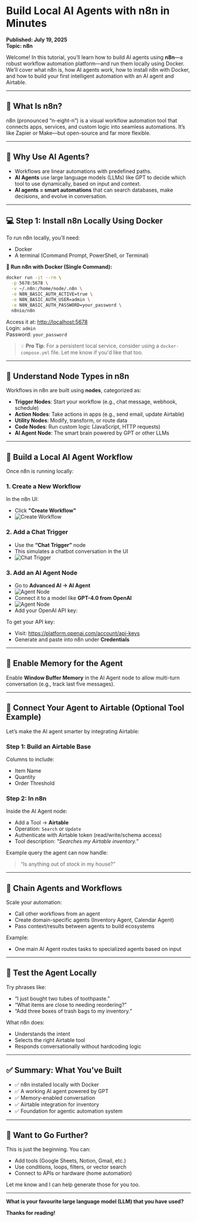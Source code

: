# Build Local AI Agents with n8n in Minutes
**Published: July 19, 2025**  
**Topic: n8n**

Welcome! In this tutorial, you’ll learn how to build AI agents using **n8n**—a robust workflow automation platform—and run them locally using Docker. We’ll cover what n8n is, how AI agents work, how to install n8n with Docker, and how to build your first intelligent automation with an AI agent and Airtable.

---

## 📌 What Is n8n?

n8n (pronounced “n-eight-n”) is a visual workflow automation tool that connects apps, services, and custom logic into seamless automations. It’s like Zapier or Make—but open-source and far more flexible.

---

## 🧠 Why Use AI Agents?

- Workflows are linear automations with predefined paths.  
- **AI Agents** use large language models (LLMs) like GPT to decide which tool to use dynamically, based on input and context.  
- **AI agents = smart automations** that can search databases, make decisions, and evolve in conversation.

---

## 💻 Step 1: Install n8n Locally Using Docker

To run n8n locally, you’ll need:

- Docker  
- A terminal (Command Prompt, PowerShell, or Terminal)

**🔧 Run n8n with Docker (Single Command):**

```bash
docker run -it --rm \
  -p 5678:5678 \
  -v ~/.n8n:/home/node/.n8n \
  -e N8N_BASIC_AUTH_ACTIVE=true \
  -e N8N_BASIC_AUTH_USER=admin \
  -e N8N_BASIC_AUTH_PASSWORD=your_password \
  n8nio/n8n
```

Access it at: [http://localhost:5678](http://localhost:5678)  
Login: `admin`  
Password: `your_password`

> 💡 **Pro Tip**: For a persistent local service, consider using a `docker-compose.yml` file. Let me know if you'd like that too.

---

## 🧱 Understand Node Types in n8n

Workflows in n8n are built using **nodes**, categorized as:

- **Trigger Nodes**: Start your workflow (e.g., chat message, webhook, schedule)  
- **Action Nodes**: Take actions in apps (e.g., send email, update Airtable)  
- **Utility Nodes**: Modify, transform, or route data  
- **Code Nodes**: Run custom logic (JavaScript, HTTP requests)  
- **AI Agent Node**: The smart brain powered by GPT or other LLMs

---

## 💬 Build a Local AI Agent Workflow

Once n8n is running locally:

### 1. Create a New Workflow

In the n8n UI:  
- Click **"Create Workflow"**
- ![Create Workflow](imgs/1.png)

### 2. Add a Chat Trigger

- Use the **“Chat Trigger”** node  
- This simulates a chatbot conversation in the UI
- ![Chat Trigger](imgs/2.png)

### 3. Add an AI Agent Node

- Go to **Advanced AI → AI Agent**  
- ![Agent Node](imgs/3.png)
- Connect it to a model like **GPT-4.0 from OpenAI**  
- ![Agent Node](imgs/4.png)
- Add your OpenAI API key:

To get your API key:
- Visit: https://platform.openai.com/account/api-keys  
- Generate and paste into n8n under **Credentials**

---

## 🧠 Enable Memory for the Agent

Enable **Window Buffer Memory** in the AI Agent node to allow multi-turn conversation (e.g., track last five messages).

---

## 🔗 Connect Your Agent to Airtable (Optional Tool Example)

Let’s make the AI agent smarter by integrating Airtable:

### Step 1: Build an Airtable Base

Columns to include:
- Item Name  
- Quantity  
- Order Threshold

### Step 2: In n8n

Inside the AI Agent node:
- Add a Tool → **Airtable**  
- Operation: `Search` or `Update`  
- Authenticate with Airtable token (read/write/schema access)  
- Tool description: _"Searches my Airtable inventory."_

Example query the agent can now handle:
> “Is anything out of stock in my house?”

---

## 🔁 Chain Agents and Workflows

Scale your automation:

- Call other workflows from an agent  
- Create domain-specific agents (Inventory Agent, Calendar Agent)  
- Pass context/results between agents to build ecosystems

Example:
- One main AI Agent routes tasks to specialized agents based on input

---

## 🧪 Test the Agent Locally

Try phrases like:
- “I just bought two tubes of toothpaste.”  
- “What items are close to needing reordering?”  
- “Add three boxes of trash bags to my inventory.”

What n8n does:
- Understands the intent  
- Selects the right Airtable tool  
- Responds conversationally without hardcoding logic

---

## ✅ Summary: What You’ve Built

- ✅ n8n installed locally with Docker  
- ✅ A working AI agent powered by GPT  
- ✅ Memory-enabled conversation  
- ✅ Airtable integration for inventory  
- ✅ Foundation for agentic automation system

---

## 🚀 Want to Go Further?

This is just the beginning. You can:
- Add tools (Google Sheets, Notion, Gmail, etc.)  
- Use conditions, loops, filters, or vector search  
- Connect to APIs or hardware (home automation)

Let me know and I can help generate those for you too.

---

**What is your favourite large language model (LLM) that you have used?**

**Thanks for reading!**
